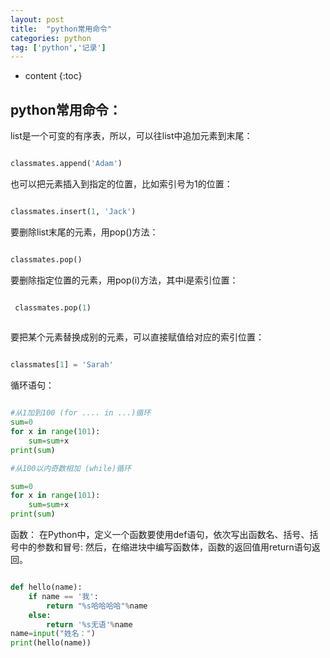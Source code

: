 ```yaml
---
layout: post
title:  "python常用命令"
categories: python
tag: ['python','记录']
---
```


* content
{:toc}

python常用命令：
-------

list是一个可变的有序表，所以，可以往list中追加元素到末尾：

~~~python

classmates.append('Adam')

~~~

也可以把元素插入到指定的位置，比如索引号为1的位置：

~~~python

classmates.insert(1, 'Jack')

~~~

要删除list末尾的元素，用pop()方法：

~~~python

classmates.pop()

~~~

要删除指定位置的元素，用pop(i)方法，其中i是索引位置：

~~~python

 classmates.pop(1)
 
 ~~~


要把某个元素替换成别的元素，可以直接赋值给对应的索引位置：

~~~python

classmates[1] = 'Sarah'

~~~

循环语句：

~~~python

#从1加到100 (for .... in ...)循环
sum=0
for x in range(101):
    sum=sum+x
print(sum) 

#从100以内奇数相加 (while)循环

sum=0
for x in range(101):
    sum=sum+x
print(sum) 

~~~

函数：
	在Python中，定义一个函数要使用def语句，依次写出函数名、括号、括号中的参数和冒号:
	然后，在缩进块中编写函数体，函数的返回值用return语句返回。

~~~python

def hello(name):
	if name == '我':
		return "%s哈哈哈哈"%name
	else:
	    return '%s无语'%name
name=input("姓名：")
print(hello(name))

~~~